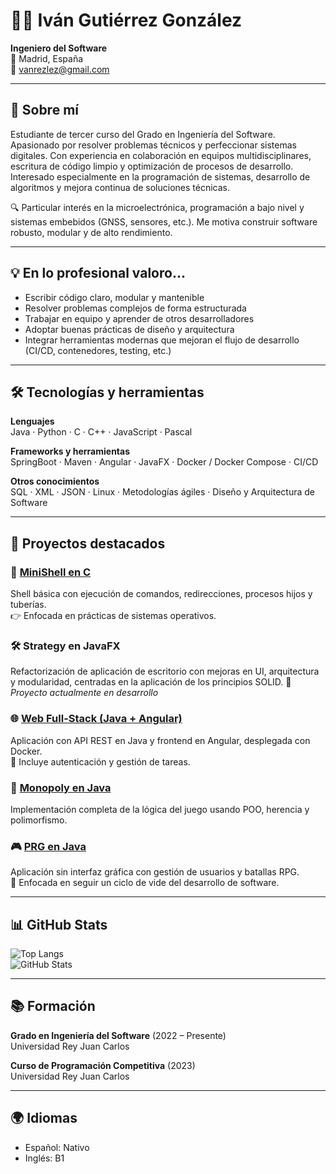# 👨‍💻 Iván Gutiérrez González

**Ingeniero del Software**  
📍 Madrid, España  
📧 vanrezlez@gmail.com

---

## 👋 Sobre mí

Estudiante de tercer curso del Grado en Ingeniería del Software. Apasionado por resolver problemas técnicos y perfeccionar sistemas digitales. Con experiencia en colaboración en equipos multidisciplinares, escritura de código limpio y optimización de procesos de desarrollo. Interesado especialmente en la programación de sistemas, desarrollo de algoritmos y mejora continua de soluciones técnicas.

🔍 Particular interés en la microelectrónica, programación a bajo nivel y sistemas embebidos (GNSS, sensores, etc.). Me motiva construir software robusto, modular y de alto rendimiento.

---

## 💡 En lo profesional valoro...

- Escribir código claro, modular y mantenible
- Resolver problemas complejos de forma estructurada
- Trabajar en equipo y aprender de otros desarrolladores
- Adoptar buenas prácticas de diseño y arquitectura
- Integrar herramientas modernas que mejoran el flujo de desarrollo (CI/CD, contenedores, testing, etc.)

---

## 🛠️ Tecnologías y herramientas

**Lenguajes**  
Java · Python · C · C++ · JavaScript · Pascal

**Frameworks y herramientas**  
SpringBoot · Maven · Angular · JavaFX · Docker / Docker Compose · CI/CD

**Otros conocimientos**  
SQL · XML · JSON · Linux · Metodologías ágiles · Diseño y Arquitectura de Software

---

## 🚀 Proyectos destacados

### 🐚 [MiniShell en C](https://github.com/arturox2500/ProyectoC)
Shell básica con ejecución de comandos, redirecciones, procesos hijos y tuberías.  
👉 Enfocada en prácticas de sistemas operativos.

### 🛠️ Strategy en JavaFX
Refactorización de aplicación de escritorio con mejoras en UI, arquitectura y modularidad, centradas en la aplicación de los principios SOLID.
🔧 *Proyecto actualmente en desarrollo*

### 🌐 [Web Full-Stack (Java + Angular)](https://github.com/CodeURJC-DAW-2024-25/webapp08)
Aplicación con API REST en Java y frontend en Angular, desplegada con Docker.  
🔐 Incluye autenticación y gestión de tareas.

### 🎲 [Monopoly en Java](https://github.com/IvanGutierrrez/Monopoly-POO)
Implementación completa de la lógica del juego usando POO, herencia y polimorfismo.

### 🎮 [PRG en Java](https://github.com/IvanGutierrrez/Trabajo-MP)
Aplicación sin interfaz gráfica con gestión de usuarios y batallas RPG.  
📌 Enfocada en seguir un ciclo de vide del desarrollo de software.

---

## 📊 GitHub Stats

![Top Langs](https://github-readme-stats.vercel.app/api/top-langs/?username=IvanGutierrrez&layout=compact&theme=default)  
![GitHub Stats](https://github-readme-stats.vercel.app/api?username=IvanGutierrrez&show_icons=true&theme=default)

---

## 📚 Formación

**Grado en Ingeniería del Software** (2022 – Presente)  
Universidad Rey Juan Carlos

**Curso de Programación Competitiva** (2023)  
Universidad Rey Juan Carlos

---

## 🌍 Idiomas

- Español: Nativo  
- Inglés: B1
